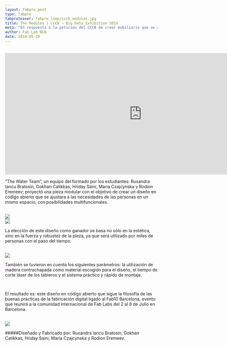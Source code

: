 ```yaml
---
layout: fabpro_post
type: fabpro
fabproteaser: fabpro_loop/cccb_modules.jpg
title: The Modules | CCCB – Big Data Exhibition 2014
meta: "En respuesta a la petición del CCCB de crear mobiliario que se ajustara a las necesidades siempre cambiantes de un espacio para talleres, el Fab Lab Barcelona y el equipo de diseño del IAAC propusieron varias opciones."
author: Fab Lab BCN
date: 2014-05-20
---
```


<br>

<iframe src="https://player.vimeo.com/video/95812841" width="900" height="400" frameborder="0" webkitallowfullscreen mozallowfullscreen allowfullscreen></iframe>

<br>

“The Water Team”, un equipo del  formado por los estudiantes: Ruxandra Iancu Bratosin, Gokhan Catikkas, Hriday Saini, Maria Czajcynska y Rodion Eremeev; proyectó una pieza modular con el objetivo de crear un diseño en código abierto que se ajustara a las necesidades de las personas en un mismo espacio, con posibilidades multifuncionales.

<br>

<img src="http://old.fablabbcn.org/wp-content/uploads/2014/05/1_propuestas-300x300.jpg" />

<br>

<img src="http://old.fablabbcn.org/wp-content/uploads/2014/05/2_estudiantes.jpg" />

<br>

La elección de este diseño como ganador se basa no sólo en la estética, sino en la fuerza y robustez de la pieza, ya que será utilizado por miles de personas con el paso del tiempo.

<br>

<img src="http://old.fablabbcn.org/wp-content/uploads/2014/05/3_chico_encima_cubo.jpg" />

<br>

También se tuvieron en cuenta los siguientes parámetros: la utilización de madera contrachapada como material escogido para el diseño, el tiempo de corte láser de los tableros y el sistema práctico y rápido de montaje.

<br>

El resultado es: este diseño en código abierto que sigue la filosofía de las buenas prácticas de la fabricación digital ligado al Fab10 Barcelona, evento que reunirá a la comunidad internacional de Fab Labs del 2 al 8 de Julio en Barcelona.

<br>

<img src="http://old.fablabbcn.org/wp-content/uploads/2014/05/5_final.jpg" />

<br>

#####Diseñado y Fabricado por: Ruxandra Iancu Bratosin, Gokhan Catikkas, Hriday Saini, Maria Czajcynska y Rodion Eremeev.
 
<br>
